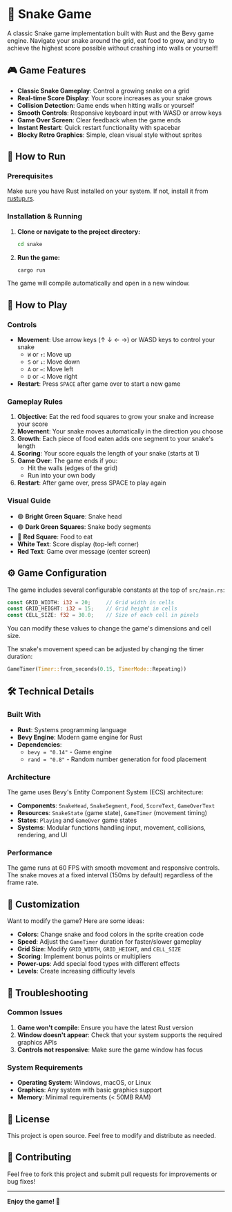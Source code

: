 # 🐍 Snake Game

A classic Snake game implementation built with Rust and the Bevy game engine. Navigate your snake around the grid, eat food to grow, and try to achieve the highest score possible without crashing into walls or yourself!

## 🎮 Game Features

- **Classic Snake Gameplay**: Control a growing snake on a grid
- **Real-time Score Display**: Your score increases as your snake grows
- **Collision Detection**: Game ends when hitting walls or yourself
- **Smooth Controls**: Responsive keyboard input with WASD or arrow keys
- **Game Over Screen**: Clear feedback when the game ends
- **Instant Restart**: Quick restart functionality with spacebar
- **Blocky Retro Graphics**: Simple, clean visual style without sprites

## 🚀 How to Run

### Prerequisites

Make sure you have Rust installed on your system. If not, install it from [rustup.rs](https://rustup.rs/).

### Installation & Running

1. **Clone or navigate to the project directory:**
   ```bash
   cd snake
   ```

2. **Run the game:**
   ```bash
   cargo run
   ```

The game will compile automatically and open in a new window.

## 🎯 How to Play

### Controls

- **Movement**: Use arrow keys (↑ ↓ ← →) or WASD keys to control your snake
  - `W` or `↑`: Move up
  - `S` or `↓`: Move down  
  - `A` or `←`: Move left
  - `D` or `→`: Move right
- **Restart**: Press `SPACE` after game over to start a new game

### Gameplay Rules

1. **Objective**: Eat the red food squares to grow your snake and increase your score
2. **Movement**: Your snake moves automatically in the direction you choose
3. **Growth**: Each piece of food eaten adds one segment to your snake's length
4. **Scoring**: Your score equals the length of your snake (starts at 1)
5. **Game Over**: The game ends if you:
   - Hit the walls (edges of the grid)
   - Run into your own body
6. **Restart**: After game over, press SPACE to play again

### Visual Guide

- 🟢 **Bright Green Square**: Snake head
- 🟢 **Dark Green Squares**: Snake body segments  
- 🔴 **Red Square**: Food to eat
- **White Text**: Score display (top-left corner)
- **Red Text**: Game over message (center screen)

## ⚙️ Game Configuration

The game includes several configurable constants at the top of `src/main.rs`:

```rust
const GRID_WIDTH: i32 = 20;     // Grid width in cells
const GRID_HEIGHT: i32 = 15;    // Grid height in cells
const CELL_SIZE: f32 = 30.0;    // Size of each cell in pixels
```

You can modify these values to change the game's dimensions and cell size.

The snake's movement speed can be adjusted by changing the timer duration:
```rust
GameTimer(Timer::from_seconds(0.15, TimerMode::Repeating))
```

## 🛠️ Technical Details

### Built With

- **Rust**: Systems programming language
- **Bevy Engine**: Modern game engine for Rust
- **Dependencies**:
  - `bevy = "0.14"` - Game engine
  - `rand = "0.8"` - Random number generation for food placement

### Architecture

The game uses Bevy's Entity Component System (ECS) architecture:

- **Components**: `SnakeHead`, `SnakeSegment`, `Food`, `ScoreText`, `GameOverText`
- **Resources**: `SnakeState` (game state), `GameTimer` (movement timing)
- **States**: `Playing` and `GameOver` game states
- **Systems**: Modular functions handling input, movement, collisions, rendering, and UI

### Performance

The game runs at 60 FPS with smooth movement and responsive controls. The snake moves at a fixed interval (150ms by default) regardless of the frame rate.

## 🎨 Customization

Want to modify the game? Here are some ideas:

- **Colors**: Change snake and food colors in the sprite creation code
- **Speed**: Adjust the `GameTimer` duration for faster/slower gameplay
- **Grid Size**: Modify `GRID_WIDTH`, `GRID_HEIGHT`, and `CELL_SIZE`
- **Scoring**: Implement bonus points or multipliers
- **Power-ups**: Add special food types with different effects
- **Levels**: Create increasing difficulty levels

## 🐛 Troubleshooting

### Common Issues

1. **Game won't compile**: Ensure you have the latest Rust version
2. **Window doesn't appear**: Check that your system supports the required graphics APIs
3. **Controls not responsive**: Make sure the game window has focus

### System Requirements

- **Operating System**: Windows, macOS, or Linux
- **Graphics**: Any system with basic graphics support
- **Memory**: Minimal requirements (< 50MB RAM)

## 📝 License

This project is open source. Feel free to modify and distribute as needed.

## 🤝 Contributing

Feel free to fork this project and submit pull requests for improvements or bug fixes!

---

**Enjoy the game! 🐍**
